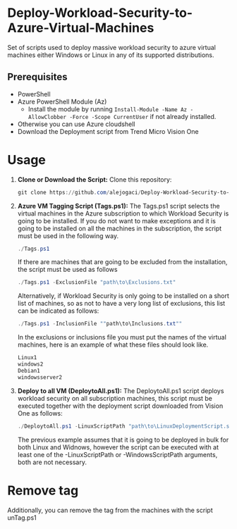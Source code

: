 # Deploy-Workload-Security-to-Azure-Virtual-Machines
Set of scripts used to deploy massive workload security to azure virtual machines either Windows or Linux in any of its supported distributions.

## Prerequisites

- PowerShell
- Azure PowerShell Module (Az)
  - Install the module by running `Install-Module -Name Az -AllowClobber -Force -Scope CurrentUser` if not already installed.
- Otherwise you can use Azure cloudshell
- Download the Deployment script from Trend Micro Vision One

# Usage

1. **Clone or Download the Script:**
   Clone this repository:
   ```powershell
   git clone https://github.com/alejogaci/Deploy-Workload-Security-to-Azure-Virtual-Machines.git

2. **Azure VM Tagging Script (Tags.ps1):**
   The Tags.ps1 script selects the virtual machines in the Azure subscription to which Workload Security is going to be installed. If you do not want to make exceptions and it is going to be installed on all the machines in the subscription, the script must be used in the following way.
   ```powershell
   ./Tags.ps1
    ```
    If there are machines that are going to be excluded from the installation, the script must be used as follows
   ```powershell
   ./Tags.ps1 -ExclusionFile "path\to\Exclusions.txt"
    ```
    Alternatively, if Workload Security is only going to be installed on a short list of machines, so as not to have a very long list of exclusions, this list can be indicated as follows:
   ```powershell
   ./Tags.ps1 -InclusionFile ""path\to\Inclusions.txt""
    ```
   
    In the exclusions or inclusions file you must put the names of the virtual machines, here is an example of what these files should look like.
   ```bash
   Linux1
   windows2
   Debian1
   windowsserver2
   ```
4. **Deploy to all VM (DeploytoAll.ps1):**
   The DeploytoAll.ps1 script deploys workload security on all subscription machines, this script must be executed together with the deployment script downloaded from Vision One as follows:
   ```powershell
   ./DeploytoAll.ps1 -LinuxScriptPath "path\to\LinuxDeploymentScript.sh" -WindowsScriptPath "path\to\WindowsDeploymentScript"
    ```
    The previous example assumes that it is going to be deployed in bulk for both Linux and Widnows, however the script can be executed with at least one of the -LinuxScriptPath or -WindowsScriptPath arguments, both are not necessary.

# Remove tag
Additionally, you can remove the tag from the machines with the script unTag.ps1

